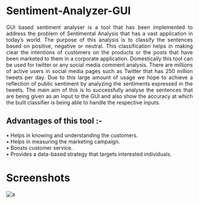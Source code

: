# Sentiment-Analyzer-GUI
<p align="justify">GUI based sentiment analyser is a tool that has been implemented to address the problem of Sentimental Analysis that has a vast application in today’s world. The purpose of this analysis is to classify the sentences based on positive, negative or neutral. This classification helps in making clear the intentions of customers on the products or the posts that have been marketed to them in a corporate application. Domestically this tool can be used for twitter or any social media comment analysis. There are millions of active users in social media pages such as Twitter that has 250 million tweets per day. Due to this large amount of usage we hope to achieve a reflection of public sentiment by analyzing the sentiments expressed in the tweets.
The main aim of this is to successfully analyse the sentences that are being given as an input to the GUI and also show the accuracy at which the built classifier is being able to handle the respective inputs.
<h2 align="justify">Advantages of this tool :-</h2>
• Helps in knowing and understanding the customers.<br>
• Helps in measuring the marketing campaign.<br>
• Boosts customer service.<br>
• Provides a data-based strategy that targets interested individuals.<br></p>
<h1>Screenshots </h1>



![a](https://user-images.githubusercontent.com/75354390/129185820-5036b247-84fd-46bf-b872-32de5baa630f.png)


